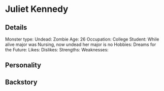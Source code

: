 # Juliet Kennedy 
## Details
Monster type: Undead: Zombie
Age: 26
Occupation: College Student: While alive major was Nursing, now undead her major is no
Hobbies: 
Dreams for the Future:
Likes: 
Dislikes:
Strengths:
Weaknesses:


## Personality 

## Backstory 


